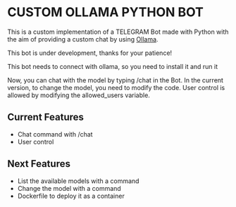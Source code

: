 # CUSTOM OLLAMA PYTHON BOT

This is a custom implementation of a TELEGRAM Bot made with Python with the aim of providing a custom chat by using [Ollama](https://github.com/ollama/ollama). 

This bot is under development, thanks for your patience!

This bot needs to connect with ollama, so you need to install it and run it

Now, you can chat with the model by typing /chat in the Bot. In the current version, to change the model, you need to modify the code. User control is allowed by modifying the allowed_users variable.

## Current Features
- Chat command with /chat
- User control

## Next Features
- List the available models with a command
- Change the model with a command
- Dockerfile to deploy it as a container

